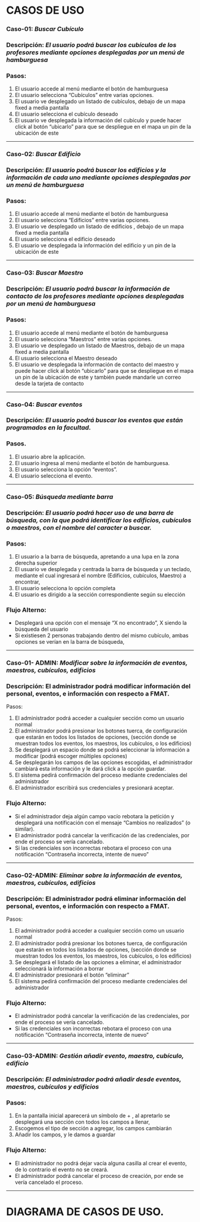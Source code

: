 # CASOS DE USO


### Caso-01: *Buscar Cubículo*
### Descripción: *El usuario podrá buscar los cubículos de los profesores mediante opciones desplegadas por un menú de hamburguesa* 

### Pasos: 
   1. El usuario accede al menú mediante el botón de hamburguesa
   2. El usuario selecciona “Cubículos” entre varias opciones.
   3. El usuario ve desplegado un listado de cubículos, debajo de un mapa fixed a media pantalla
   4. El usuario selecciona el cubículo deseado
   5. El usuario ve desplegada la información del cubículo y puede hacer click al botón “ubicarlo” para    que se despliegue en el mapa un pin de la ubicación de este

- - -

### Caso-02: *Buscar Edificio*
### Descripción: *El usuario podrá buscar los edificios y la información de cada uno mediante opciones desplegadas por un menú de hamburguesa*

### Pasos: 
   1. El usuario accede al menú mediante el botón de hamburguesa
   2. El usuario selecciona “Edificios” entre varias opciones.
   3. El usuario ve desplegado un listado de edificios , debajo de un mapa fixed a media pantalla
   4. El usuario selecciona el edificio deseado
   5. El usuario ve desplegada la información del edificio y un pin de la ubicación de este

- - -

### Caso-03: *Buscar Maestro* 
### Descripción: *El usuario podrá buscar la información de contacto de los profesores mediante opciones desplegadas por un menú de hamburguesa*

### Pasos: 
   1.  El usuario accede al menú mediante el botón de hamburguesa
   2.  El usuario selecciona “Maestros” entre varias opciones.
   3.  El usuario ve desplegado un listado de Maestros, debajo de un mapa fixed a media pantalla
   4.  El usuario selecciona el Maestro deseado
   5.  El usuario ve desplegada la información de contacto del maestro y puede hacer click al botón “ubicarlo” para que se despliegue en el mapa un pin de la ubicación de este         y también puede mandarle un correo desde la tarjeta de contacto

- - -

### Caso-04: *Buscar eventos*
### Descripción: *El usuario podrá buscar los eventos que están programados en la   facultad.*

### Pasos.
   1.  El usuario abre la aplicación.
   2.  El usuario ingresa al menú mediante el botón de hamburguesa.
   3.  El usuario selecciona la opción “eventos”.
   4.  El usuario selecciona el evento.

- - -

### Caso-05: *Búsqueda mediante barra*
### Descripción: *El usuario podrá hacer uso de una barra de búsqueda, con la que podrá identificar los edificios, cubículos o maestros, con el nombre del caracter a buscar.*

### Pasos:
   1.  El usuario a la barra de búsqueda, apretando a una lupa en la zona derecha superior
   2.  El usuario ve desplegada y centrada la barra de búsqueda y un teclado, mediante el cual ingresará el nombre (Edificios, cubículos, Maestro) a encontrar,
   3.  El usuario selecciona lo opción completa
   4.  El usuario es dirigido a la sección correspondiente según su elección

### Flujo Alterno:
* Desplegará una opción con el mensaje  “X no encontrado”, X siendo la búsqueda del usuario
* Si existiesen 2 personas trabajando dentro del mismo cubículo, ambas opciones se verían en la barra de búsqueda, 

- - -

### Caso-01- ADMIN: *Modificar sobre la información de eventos, maestros, cubículos, edificios*
### Descripción: El administrador podrá modificar información del personal, eventos, e información con respecto a FMAT.

Pasos:
  1. El administrador podrá acceder a cualquier sección como un usuario normal
  2. El administrador podrá presionar los botones tuerca, de configuración que estarán en todos los listados de opciones, (sección donde se muestran todos los eventos, los maestros, los cubículos, o los edificios)
  3. Se desplegará un espacio donde se podrá seleccionar la información a modificar (podrá escoger múltiples opciones)
  4. Se desplegarán los campos de las opciones escogidas, el administrador cambiará esta información y le dará click a la opción guardar.
  5. El sistema pedirá confirmación del proceso mediante credenciales del administrador
  6. El administrador escribirá sus credenciales y presionará aceptar.

	
### Flujo Alterno: 
* Si el administrador deja algún campo vacío rebotara la petición y desplegará una notificación con el mensaje “Cambios no realizados” (o similar).
* El administrador podrá cancelar la verificación de las credenciales, por ende el proceso se vería cancelado.
* Si las credenciales son incorrectas rebotara el proceso con una notificación “Contraseña incorrecta, intente de nuevo”

- - -

### Caso-02-ADMIN: *Eliminar sobre la información de eventos, maestros, cubículos, edificios*
### Descripción: El administrador podrá eliminar información del personal, eventos, e información con respecto a FMAT.

Pasos:
  1. El administrador podrá acceder a cualquier sección como un usuario normal
  2. El administrador podrá presionar los botones tuerca, de configuración que estarán en todos los listados de opciones, (sección donde se muestran todos los eventos, los maestros, los cubículos, o los edificios)
  3. Se desplegará el listado de las opciones a eliminar, el administrador seleccionará la información a borrar
  4. El administrador presionará el botón  “eliminar”
  5. El sistema pedirá confirmación del proceso mediante credenciales del administrador
### Flujo Alterno: 
* El administrador podrá cancelar la verificación de las credenciales, por ende el proceso se vería cancelado.
* Si las credenciales son incorrectas rebotara el proceso con una notificación “Contraseña incorrecta, intente de nuevo”

- - -

### Caso-03-ADMIN: *Gestión añadir evento, maestro, cubículo, edificio*
### Descripción: *El administrador podrá añadir desde eventos, maestros, cubículos y edificios*

### Pasos:
   1.  En la pantalla inicial aparecerá un símbolo de + , al apretarlo se desplegará una sección con todos los campos a llenar,
   2.  Escogemos el tipo de sección a agregar, los campos cambiarán
   3.  Añadir los campos, y le damos a guardar
### Flujo Alterno:
* El administrador no podrá dejar vacía alguna casilla al crear el evento, de lo contrario el evento no se creará.
* El administrador podrá cancelar el proceso de creación, por ende se vería cancelado el proceso.

- - -

# DIAGRAMA DE CASOS DE USO.

